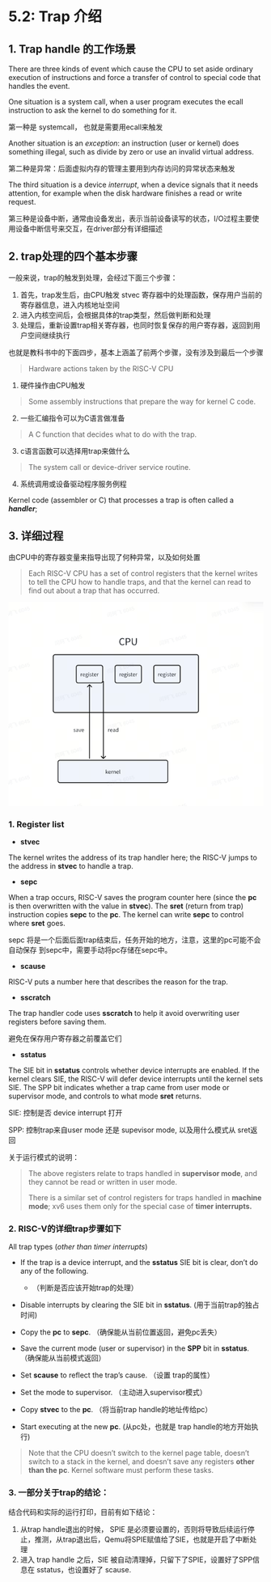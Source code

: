 # 5.2: Trap 介绍

## 1. Trap handle 的工作场景

There are three kinds of event which cause the CPU to set aside ordinary execution of instructions  and force a transfer of control to special code that handles the event. 

One situation is a system call, when a user program executes the ecall instruction to ask the kernel to do something for it. 

第一种是 systemcall， 也就是需要用ecall来触发

Another situation is an *exception*: an instruction (user or kernel) does something illegal, such as divide by zero or use an invalid virtual address.

第二种是异常：后面虚拟内存的管理主要用到内存访问的异常状态来触发

 The third situation is a device *interrupt*, when a device signals that it needs attention, for example when the disk hardware finishes a read or write request.

第三种是设备中断，通常由设备发出，表示当前设备读写的状态，I/O过程主要使用设备中断信号来交互，在driver部分有详细描述



## 2. trap处理的四个基本步骤

一般来说，trap的触发到处理，会经过下面三个步骤：

1. 首先，trap发生后，由CPU触发 stvec 寄存器中的处理函数，保存用户当前的寄存器信息，进入内核地址空间
2. 进入内核空间后，会根据具体的trap类型，然后做判断和处理
3. 处理后，重新设置trap相关寄存器，也同时恢复保存的用户寄存器，返回到用户空间继续执行

也就是教科书中的下面四步，基本上涵盖了前两个步骤，没有涉及到最后一个步骤

> Hardware actions taken by the RISC-V CPU 

1. 硬件操作由CPU触发

> Some assembly instructions that prepare the way for kernel C code.

2. 一些汇编指令可以为C语言做准备

> A C function that decides what to do with the trap.

3. c语言函数可以选择用trap来做什么

> The system call or device-driver service routine.

4. 系统调用或设备驱动程序服务例程

Kernel code (assembler or C) that processes a trap is often called a ***handler***;



## 3. 详细过程

由CPU中的寄存器变量来指导出现了何种异常，以及如何处置

> Each RISC-V CPU has a set of control registers that the kernel writes to tell the CPU how to handle traps, and that the kernel can read to find out about a trap that has occurred.

![](./images/trap_1.png)

### 1. Register list

- **stvec**

The kernel writes the address of its trap handler here; the RISC-V jumps to the  address in **stvec** to handle a trap.

- **sepc**

When a trap occurs, RISC-V saves the program counter here (since the **pc** is then overwritten with the value in **stvec**). The **sret** (return from trap) instruction copies **sepc** to the **pc**. The kernel can write **sepc** to control where **sret** goes. 

sepc 将是一个后面后面trap结束后，任务开始的地方，注意，这里的pc可能不会自动保存 到sepc中，需要手动将pc存储在sepc中。

- **scause**

RISC-V puts a number here that describes the reason for the trap. 

- **sscratch**

The trap handler code uses **sscratch** to help it avoid overwriting user registers before saving them. 

避免在保存用户寄存器之前覆盖它们

- **sstatus**

The SIE bit in **sstatus** controls whether device interrupts are enabled. If the kernel clears SIE, the RISC-V will defer device interrupts until the kernel sets SIE. The SPP bit indicates whether a trap came from user mode or supervisor mode, and controls to what mode **sret** returns.

SIE: 控制是否 device interrupt 打开 

SPP: 控制trap来自user mode 还是 supevisor mode, 以及用什么模式从 sret返回



关于运行模式的说明：

> The above registers relate to traps handled in **supervisor mode**, and they cannot be read or written in user mode.
>
> There is a similar set of control registers for traps handled in **machine mode**; xv6 uses them only for the special case of **timer interrupts.**





### 2. RISC-V的详细trap步骤如下

All  trap types (*other than timer interrupts*)

- If the trap is a device interrupt, and the **sstatus** SIE bit is clear, don’t do any of the following. 
  -  （判断是否应该开始trap的处理）

- Disable interrupts by clearing the SIE bit in **sstatus**. (用于当前trap的独占时间)

- Copy the **pc** to **sepc**. （确保能从当前位置返回，避免pc丢失）

- Save the current mode (user or supervisor) in the **SPP** bit in **sstatus**.  （确保能从当前模式返回）

- Set **scause** to reflect the trap’s cause. （设置 trap的属性）

- Set the mode to supervisor. （主动进入supervisor模式）

- Copy **stvec** to the **pc**. （将当前trap handle的地址传给pc）

- Start executing at the new **pc**. (从pc处，也就是 trap handle的地方开始执行)

> Note that the CPU doesn’t switch to the kernel page table, doesn’t switch to a stack in the kernel, and doesn’t save any registers **other than the pc**. Kernel software must perform these tasks.





### 3. 一部分关于trap的结论：

结合代码和实际的运行打印，目前有如下结论：

1. 从trap handle退出的时候， SPIE 是必须要设置的，否则将导致后续运行停止，推测，从trap退出后，Qemu将SPIE赋值给了SIE，也就是开启了中断处理
2. 进入 trap handle 之后，SIE 被自动清理掉，只留下了SPIE，设置好了SPP信息在 sstatus，也设置好了 scause.

